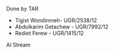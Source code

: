 Done by TAR

- Tigist Wondimneh- UGR/2538/12
- Abdulkarim Getachew - UGR/7992/12
- Rediet Ferew - UGR/1415/12

AI Stream
